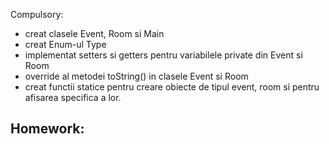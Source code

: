 Compulsory:
- creat clasele Event, Room si Main
- creat Enum-ul Type
- implementat setters si getters pentru variabilele private din Event si Room
- override al metodei toString() in clasele Event si Room
- creat functii statice pentru creare obiecte de tipul event, room si pentru afisarea specifica a lor.

Homework:
-
